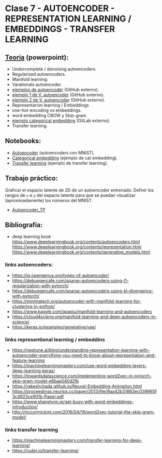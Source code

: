 # Clase 7 - AUTOENCODER - REPRESENTATION LEARNING / EMBEDDINGS - TRANSFER LEARNING

## [Teoria](teoria/clase_7.E2.pptx) (powerpoint):
- Undercomplete / denoising autoencoders.
- Regularized autoencoders.
- Manifold learning.
- Varationals autoencoder.
- [ejemplos de autoencoder](https://github.com/syorami/Autoencoders-Variants) (GitHub externo).
- [ejemplo 1 de V. autoencoder](https://github.com/dragen1860/pytorch-mnist-vae) (GitHub externo).
- [ejemplo 2 de V. autoencoder](https://blog.keras.io/building-autoencoders-in-keras.html) (GitHub externo).
- Representarion learning / Embeddings
- one-hot-encoding vs embeddings.
- word embedding CBOW y Skip-gram.
- [ejemplo categorical embedding](https://gitlab.com/praj88/deepembeddings/-/blob/master/Scripts/deepEmbeddings_Keras.ipynb) (GitLab externo).
- Transfer learning.

## Notebooks:
- [Autoencoder](jupyter_notebooks/Autoencoder_TP.ipynb) (autoencoders con MNIST).
- [Categorical embedding](jupyter_notebooks/bike_embedding.ipynb) (ejemplo de cat embedding).
- [Transfer learning](jupyter_notebooks/transfer_learning_tutorial.ipynb) (ejemplo de transfer learning).

## Trabajo práctico:
Graficar el espacio latente de 2D de un autoencoder entrenado.
Definir los rangos de `x` e `y` del espacio latente 
 para que se puedan visualizar (aproximadamente) los números del MNIST.
  
- [Autoencoder_TP](jupyter_notebooks/Autoencoder_TP.ipynb)


## Bibliografía:

- deep learning book
https://www.deeplearningbook.org/contents/autoencoders.html
https://www.deeplearningbook.org/contents/representation.html
https://www.deeplearningbook.org/contents/generative_models.html

### links autoencoders:
- https://iq.opengenus.org/types-of-autoencoder/
- https://debuggercafe.com/sparse-autoencoders-using-l1-regularization-with-pytorch/
- https://debuggercafe.com/sparse-autoencoders-using-kl-divergence-with-pytorch/
- https://minimatech.org/autoencoder-with-manifold-learning-for-clustering-in-python/
- https://www.kaggle.com/apapiu/manifold-learning-and-autoencoders
- https://cloud4scieng.org/manifold-learning-and-deep-autoencoders-in-science/
- https://keras.io/examples/generative/vae/

### links representional learning / embeddins
- https://neptune.ai/blog/understanding-representation-learning-with-autoencoder-everything-you-need-to-know-about-representation-and-feature-learning 	
- https://machinelearningmastery.com/use-word-embedding-layers-deep-learning-keras/
- https://towardsdatascience.com/implementing-word2vec-in-pytorch-skip-gram-model-e6bae040d2fb
- https://rakeshchada.github.io/Neural-Embedding-Animation.html
- https://proceedings.neurips.cc/paper/2013/file/9aa42b31882ec039965f3c4923ce901b-Paper.pdf
- https://www.shanelynn.ie/get-busy-with-word-embeddings-introduction/
- http://mccormickml.com/2016/04/19/word2vec-tutorial-the-skip-gram-model/


### links transfer learning
- https://machinelearningmastery.com/transfer-learning-for-deep-learning/
- https://ruder.io/transfer-learning/
